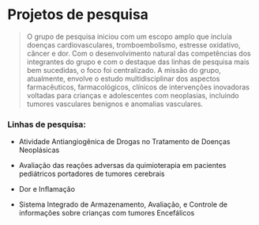 # Projetos de pesquisa

> O grupo de pesquisa iniciou com um escopo amplo que incluía doenças cardiovasculares, tromboembolismo, estresse oxidativo, câncer e dor. Com o desenvolvimento natural das competências dos integrantes do grupo e com o destaque das linhas de pesquisa mais bem sucedidas, o foco foi centralizado. A missão do grupo, atualmente, envolve o estudo multidisciplinar dos aspectos farmacêuticos, farmacológicos, clínicos de intervenções inovadoras voltadas para crianças e adolescentes com neoplasias, incluindo tumores vasculares benignos e anomalias vasculares.

### Linhas de pesquisa:

- Atividade Antiangiogênica de Drogas no Tratamento de Doenças Neoplásicas
- Avaliação das reações adversas da quimioterapia em pacientes pediátricos portadores de tumores cerebrais
- Dor e Inflamação
- Sistema Integrado de Armazenamento, Avaliação, e Controle de informações sobre crianças com tumores Encefálicos
